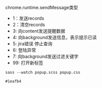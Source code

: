 chrome.runtime.sendMessage类型
 - 1：发送records
 - 2：清空records
 - 3: 向content发送提醒数据
 - 4: 向background发送信息，表示提示已读
 - 5: jira错误 停止查询
 - 6: 登陆异常
 - 7: 向background发送过滤关键字
 - 99: 打开新标签


 `sass --watch popup.scss popup.css`

`#1eafb4`